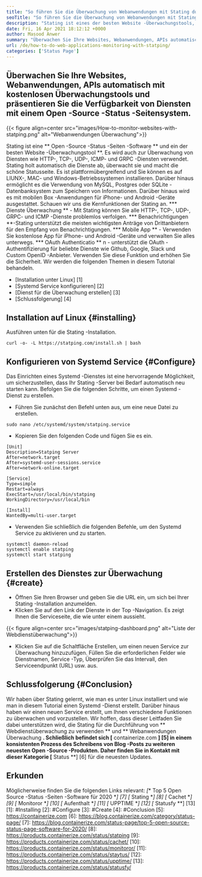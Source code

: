 ```yaml
---
title: "So führen Sie die Überwachung von Webanwendungen mit Stating durch" 
seoTitle: "So führen Sie die Überwachung von Webanwendungen mit Stating durch" 
description: "Stating ist eines der besten Website -Überwachungstools, mit denen Sie alle Dienste überwachen können. Rendern Sie die schöne Statusseite für die Verfügbarkeit von Showcase -Diensten." 
date: Fri, 16 Apr 2021 18:12:12 +0000
author: Masood Anwer
summary: "Überwachen Sie Ihre Websites, Webanwendungen, APIs automatisch mit kostenlosen Überwachungstools und präsentieren Sie die Verfügbarkeit von Diensten mit einem Open -Source -Status -Seitensystem." 
url: /de/how-to-do-web-applications-monitoring-with-statping/
categories: ['Status Page']
---
```


## Überwachen Sie Ihre Websites, Webanwendungen, APIs automatisch mit kostenlosen Überwachungstools und präsentieren Sie die Verfügbarkeit von Diensten mit einem Open -Source -Status -Seitensystem.

{{< figure align=center src="images/How-to-monitor-websites-with-statping.png" alt="Webanwendungen Überwachung">}}

Stating ist eine ** Open -Source -Status -Seiten -Software ** und ein der besten Website -Überwachungstool **. Es wird auch zur Überwachung von Diensten wie HTTP-, TCP-, UDP-, ICMP- und GRPC -Diensten verwendet. Stating holt automatisch die Dienste ab, überwacht sie und macht die schöne Statusseite. Es ist plattformübergreifend und Sie können es auf LIUNX-, MAC- und Windows-Betriebssystemen installieren. Darüber hinaus ermöglicht es die Verwendung von MySQL, Postgres oder SQLite -Datenbanksystem zum Speichern von Informationen. Darüber hinaus wird es mit mobilen Box -Anwendungen für iPhone- und Android -Geräte ausgestattet.
Schauen wir uns die Kernfunktionen der Stating an.
  *** Dienste Überwachung ** - Mit Stating können Sie alle HTTP-, TCP-, UDP-, GRPC- und ICMP -Dienste problemlos verfolgen.
  *** Benachrichtigungen **-Stating unterstützt die meisten wichtigsten Anträge von Drittanbietern für den Empfang von Benachrichtigungen.
  *** Mobile App ** - Verwenden Sie kostenlose App für iPhone- und Android -Geräte und verwalten Sie alles unterwegs.
  *** OAuth Authenticatio ** n - unterstützt die OAuth -Authentifizierung für beliebte Dienste wie Github, Google, Slack und Custom OpenID -Anbieter. Verwenden Sie diese Funktion und erhöhen Sie die Sicherheit.
Wir werden die folgenden Themen in diesem Tutorial behandeln.
  * [Installation unter Linux] [1]
  * [Systemd Service konfigurieren] [2]
  * [Dienst für die Überwachung erstellen] [3]
  * [Schlussfolgerung] [4]

## Installation auf Linux {#installing}
Ausführen unten für die Stating -Installation.
```
curl -o- -L https://statping.com/install.sh | bash
```

## Konfigurieren von Systemd Service {#Configure}
Das Einrichten eines Systemd -Dienstes ist eine hervorragende Möglichkeit, um sicherzustellen, dass Ihr Stating -Server bei Bedarf automatisch neu starten kann. Befolgen Sie die folgenden Schritte, um einen Systemd -Dienst zu erstellen.
  * Führen Sie zunächst den Befehl unten aus, um eine neue Datei zu erstellen.
```
sudo nano /etc/systemd/system/statping.service
```
  * Kopieren Sie den folgenden Code und fügen Sie es ein.
```
[Unit]
Description=Statping Server
After=network.target
After=systemd-user-sessions.service
After=network-online.target

[Service]
Type=simple
Restart=always
ExecStart=/usr/local/bin/statping
WorkingDirectory=/usr/local/bin

[Install]
WantedBy=multi-user.target
```
  * Verwenden Sie schließlich die folgenden Befehle, um den Systemd Service zu aktivieren und zu starten.
```
systemctl daemon-reload
systemctl enable statping
systemctl start statping
```

## Erstellen des Dienstes zur Überwachung {#create}
  * Öffnen Sie Ihren Browser und geben Sie die URL ein, um sich bei Ihrer Stating -Installation anzumelden.
  * Klicken Sie auf den Link der Dienste in der Top -Navigation. Es zeigt Ihnen die Serviceseite, die wie unter einem aussieht.

{{< figure align=center src="images/statping-dashboard.png" alt="Liste der Webdienstüberwachung">}}

  * Klicken Sie auf die Schaltfläche Erstellen, um einen neuen Service zur Überwachung hinzuzufügen. Füllen Sie die erforderlichen Felder wie Dienstnamen, Service -Typ, Überprüfen Sie das Intervall, den Serviceendpunkt (URL) usw. aus.

## Schlussfolgerung {#Conclusion}
Wir haben über Stating gelernt, wie man es unter Linux installiert und wie man in diesem Tutorial einen Systemd -Dienst erstellt. Darüber hinaus haben wir einen neuen Service erstellt, um Ihnen verschiedene Funktionen zu überwachen und vorzustellen. Wir hoffen, dass dieser Leitfaden Sie dabei unterstützen wird, die Stating für die Durchführung von ** Webdienstüberwachung zu verwenden ** und ** Webanwendungen Überwachung **.
Schließlich befindet sich [** containerize.com **] [5] in einem konsistenten Prozess des Schreibens von Blog -Posts zu weiteren neuesten Open -Source -Produkten. Daher finden Sie in Kontakt mit dieser Kategorie [** Status **] [6] für die neuesten Updates.

## Erkunden
Möglicherweise finden Sie die folgenden Links relevant:
  *[** Top 5 Open Source -Status -Seiten -Software für 2020 **] [7]
  *[** Stating **] [8]
  *[** Cachet **] [9]
  *[** Monitoror **] [10]
  *[** Aufenthalt **] [11]
  *[** UPPTIME **] [12]
  *[** Statusfy **] [13]
[1]: #Installing
[2]: #Configure
[3]: #Create
[4]: #Conclusion
[5]: https://containerize.com
[6]: https://blog.containerize.com/category/status-page/
[7]: https://blog.containerize.com/status-page/top-5-open-source-status-page-software-for-2020/
[8]: https://products.containerize.com/status/statping
[9]: https://products.containerize.com/status/cachet/
[10]: https://products.containerize.com/status/monitoror/
[11]: https://products.containerize.com/status/staytus/
[12]: https://products.containerize.com/status/upptime/
[13]: https://products.containerize.com/status/statusfy/
